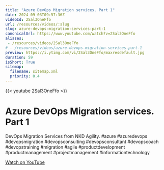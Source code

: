```yaml
---
title: "Azure DevOps Migration services. Part 1"
date: 2024-09-03T09:57:36Z
videoId: 2Sal3OneFfo
url: /resources/videos/:slug
slug: azure-devops-migration-services-part-1
canonicalUrl: https://www.youtube.com/watch?v=2Sal3OneFfo
aliases:
 - /resources/videos/2Sal3OneFfo
# - /resources/videos/azure-devops-migration-services-part-1
preview: https://i.ytimg.com/vi/2Sal3OneFfo/maxresdefault.jpg
duration: 59
isShort: True
sitemap:
  filename: sitemap.xml
  priority: 0.4
---
```


{{< youtube 2Sal3OneFfo >}}

# Azure DevOps Migration services. Part 1

DevOps Migration Services from NKD Agility. #azure #azuredevops #devopsmigration #devopsconsulting #devopsconsultant #devopscoach #devopstraining #migration #agile #productdevelopment #productmanagement #projectmanagement #informationtechnology

[Watch on YouTube](https://www.youtube.com/watch?v=2Sal3OneFfo)
